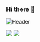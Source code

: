 ### Hi there 👋

<!--
**SherreAhlers/SherreAhlers** is a ✨ _special_ ✨ repository because its `README.md` (this file) appears on your GitHub profile.

Here are some ideas to get you started:

- 🔭 I’m currently working on ...
- 🌱 I’m currently learning ...
- 👯 I’m looking to collaborate on ...
- 🤔 I’m looking for help with ...
- 💬 Ask me about ...
- 📫 How to reach me: ...
- 😄 Pronouns: ...
- ⚡ Fun fact: ...
-->


![Header](https://i.imgur.com/erWvm5a.png "Header")


<img align="center" src="https://github-readme-stats.vercel.app/api/top-langs/?username=SherreAhlers&theme=<Languages>" />

<img align="center" src="https://github-readme-stats.vercel.app/api/pin/?username=SherreAhlers&theme=pin" />

